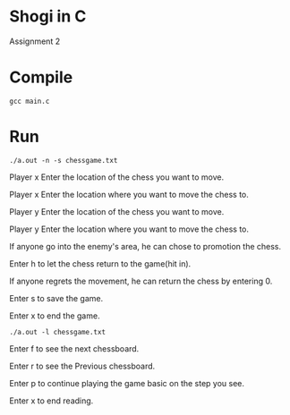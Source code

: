 # Shogi in C 
Assignment 2

# Compile
```
gcc main.c
```
# Run
```
./a.out -n -s chessgame.txt
```

Player x Enter the location of the chess you want to move.


Player x Enter the location where you want to move the chess to.


Player y Enter the location of the chess you want to move.


Player y Enter the location where you want to move the chess to.


If anyone go into the enemy's area, he can chose to promotion the chess.


Enter h to let the chess return to the game(hit in).


If anyone regrets the movement, he can return the chess by entering 0.


Enter s to save the game. 


Enter x to end the game.
```
./a.out -l chessgame.txt 
```
Enter f to see the next chessboard.


Enter r to see the Previous chessboard.


Enter p to continue playing the game basic on the step you see.


Enter x to end reading.
